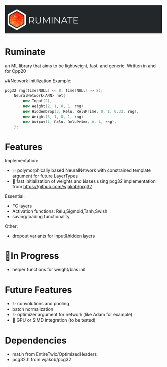 ![Ruminate Logo](https://github.com/EntireTwix/Ruminate/blob/main/Banner.png)
# Ruminate
an ML library that aims to be lightweight, fast, and generic. Written in and for Cpp20

##Network Initilization Example:
```cpp
pcg32 rng(time(NULL) << 8, time(NULL) >> 8);
    NeuralNetwork<ANN> net{
        new Input(2),
        new Weight(2, 1, 0, 1, rng),
        new HiddenDrop(3, Relu, ReluPrime, 0, 1, 0.33, rng),
        new Weight(3, 1, 0, 1, rng),
        new Output(1, Relu, ReluPrime, 0, 1, rng),
    };
 ```

# Features
Implementation:
* :sparkles: polymorphically based NeuralNetwork with constrained template argument for future LayerTypes
* :racehorse: fast initialization of weights and biases using pcg32 implementation from https://github.com/wjakob/pcg32

Essential:
* FC layers
* Activation functions: Relu,Sigmoid,Tanh,Swish
* saving/loading functionality

Other:
* dropout variants for input&hidden layers

# :construction:In Progress
* helper functions for weight/bias init

# Future Features
* :sparkles: convolutions and pooling
* batch normalization
* :sparkles: optimizer argument for network (like Adam for example)
* :racehorse: GPU or SIMD integration (to be tested)

# Dependencies
* mat.h    from EntireTwix/OptimizedHeaders
* pcg32.h  from wjakob/pcg32
